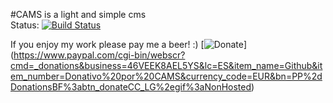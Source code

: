 #CAMS is a light and simple cms  
Status: [![Build Status](https://travis-ci.org/Carlosmape/CAMS.svg?branch=master)](https://travis-ci.org/Carlosmape/CAMS)

If you enjoy my work please pay me a beer! :)
[![Donate](https://img.shields.io/badge/Donate-PayPal-green.svg)]
(https://www.paypal.com/cgi-bin/webscr?cmd=_donations&business=46VEEK8AEL5YS&lc=ES&item_name=Github&item_number=Donativo%20por%20CAMS&currency_code=EUR&bn=PP%2dDonationsBF%3abtn_donateCC_LG%2egif%3aNonHosted)

